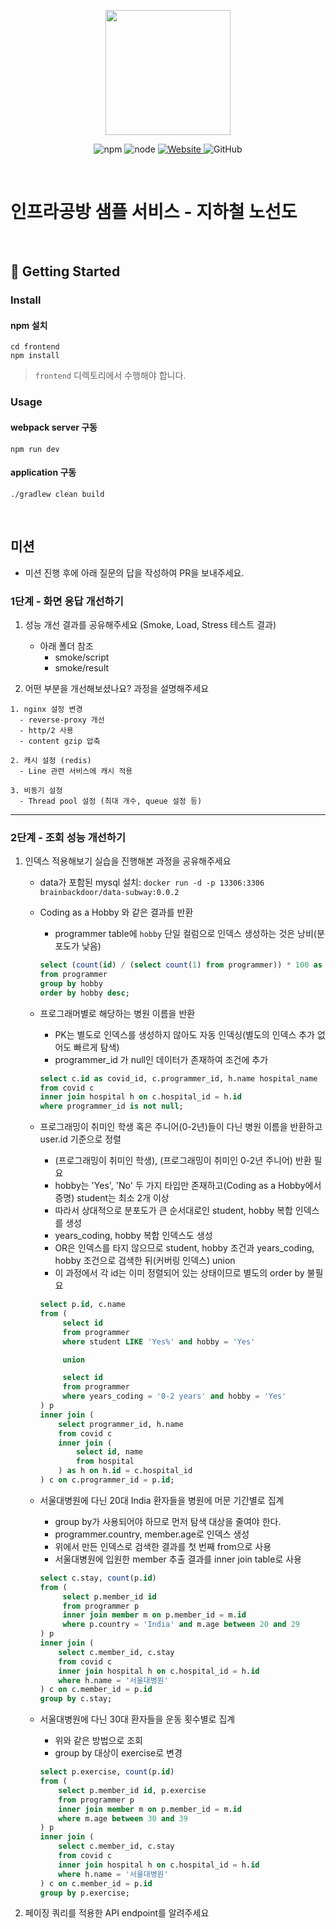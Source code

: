 <p align="center">
    <img width="200px;" src="https://raw.githubusercontent.com/woowacourse/atdd-subway-admin-frontend/master/images/main_logo.png"/>
</p>
<p align="center">
  <img alt="npm" src="https://img.shields.io/badge/npm-%3E%3D%205.5.0-blue">
  <img alt="node" src="https://img.shields.io/badge/node-%3E%3D%209.3.0-blue">
  <a href="https://edu.nextstep.camp/c/R89PYi5H" alt="nextstep atdd">
    <img alt="Website" src="https://img.shields.io/website?url=https%3A%2F%2Fedu.nextstep.camp%2Fc%2FR89PYi5H">
  </a>
  <img alt="GitHub" src="https://img.shields.io/github/license/next-step/atdd-subway-service">
</p>

<br>

# 인프라공방 샘플 서비스 - 지하철 노선도

<br>

## 🚀 Getting Started

### Install
#### npm 설치
```
cd frontend
npm install
```
> `frontend` 디렉토리에서 수행해야 합니다.

### Usage
#### webpack server 구동
```
npm run dev
```
#### application 구동
```
./gradlew clean build
```
<br>

## 미션

* 미션 진행 후에 아래 질문의 답을 작성하여 PR을 보내주세요.

### 1단계 - 화면 응답 개선하기
1. 성능 개선 결과를 공유해주세요 (Smoke, Load, Stress 테스트 결과)
    - 아래 폴더 참조
        - smoke/script
        - smoke/result

2. 어떤 부분을 개선해보셨나요? 과정을 설명해주세요

```text
1. nginx 설정 변경
  - reverse-proxy 개선
  - http/2 사용
  - content gzip 압축

2. 캐시 설정 (redis)
  - Line 관련 서비스에 캐시 적용

3. 비동기 설정
  - Thread pool 설정 (최대 개수, queue 설정 등) 
```

---

### 2단계 - 조회 성능 개선하기
1. 인덱스 적용해보기 실습을 진행해본 과정을 공유해주세요
    - data가 포함된 mysql 설치: `docker run -d -p 13306:3306 brainbackdoor/data-subway:0.0.2`
    - Coding as a Hobby 와 같은 결과를 반환
        - programmer table에 `hobby` 단일 컬럼으로 인덱스 생성하는 것은 낭비(분포도가 낮음)
        
        ```sql
        select (count(id) / (select count(1) from programmer)) * 100 as count
        from programmer
        group by hobby
        order by hobby desc; 
        ```
           
    -  프로그래머별로 해당하는 병원 이름을 반환
        - PK는 별도로 인덱스를 생성하지 않아도 자동 인덱싱(별도의 인덱스 추가 없어도 빠르게 탐색)
        - programmer_id 가 null인 데이터가 존재하여 조건에 추가

        ```sql
        select c.id as covid_id, c.programmer_id, h.name hospital_name
        from covid c
        inner join hospital h on c.hospital_id = h.id
        where programmer_id is not null;
        ```    

    - 프로그래밍이 취미인 학생 혹은 주니어(0-2년)들이 다닌 병원 이름을 반환하고 user.id 기준으로 정렬
        - (프로그래밍이 취미인 학생), (프로그래밍이 취미인 0-2년 주니어) 반환 필요
        - hobby는 'Yes', 'No' 두 가지 타입만 존재하고(Coding as a Hobby에서 증명) student는 최소 2개 이상
        - 따라서 상대적으로 분포도가 큰 순서대로인 student, hobby 복합 인덱스를 생성
        - years_coding, hobby 복합 인덱스도 생성
        - OR은 인덱스를 타지 않으므로 student, hobby 조건과 years_coding, hobby 조건으로 검색한 뒤(커버링 인덱스) union
        - 이 과정에서 각 id는 이미 정렬되어 있는 상태이므로 별도의 order by 불필요
    
        ```sql
        select p.id, c.name
        from (
             select id
             from programmer
             where student LIKE 'Yes%' and hobby = 'Yes'
        
             union
        
             select id
             from programmer
             where years_coding = '0-2 years' and hobby = 'Yes'
        ) p
        inner join (
            select programmer_id, h.name
            from covid c
            inner join (
                select id, name
                from hospital
            ) as h on h.id = c.hospital_id
        ) c on c.programmer_id = p.id;
        ```
      
    - 서울대병원에 다닌 20대 India 환자들을 병원에 머문 기간별로 집계
        - group by가 사용되어야 하므로 먼저 탐색 대상을 줄여야 한다.
        - programmer.country, member.age로 인덱스 생성
        - 위에서 만든 인덱스로 검색한 결과를 첫 번째 from으로 사용
        - 서울대병원에 입원한 member 추출 결과를 inner join table로 사용

        ```sql
        select c.stay, count(p.id)
        from (
             select p.member_id id
             from programmer p
             inner join member m on p.member_id = m.id
             where p.country = 'India' and m.age between 20 and 29
        ) p
        inner join (
            select c.member_id, c.stay
            from covid c
            inner join hospital h on c.hospital_id = h.id
            where h.name = '서울대병원'
        ) c on c.member_id = p.id
        group by c.stay;
        ```
      
    - 서울대병원에 다닌 30대 환자들을 운동 횟수별로 집계
        - 위와 같은 방법으로 조회
        - group by 대상이 exercise로 변경
        
        ```sql
        select p.exercise, count(p.id)
        from (
            select p.member_id id, p.exercise
            from programmer p
            inner join member m on p.member_id = m.id
            where m.age between 30 and 39
        ) p
        inner join (
            select c.member_id, c.stay
            from covid c
            inner join hospital h on c.hospital_id = h.id
            where h.name = '서울대병원'
        ) c on c.member_id = p.id
        group by p.exercise;
        ```

2. 페이징 쿼리를 적용한 API endpoint를 알려주세요

